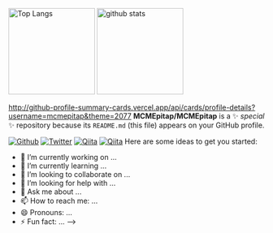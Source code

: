 <p align="left"> 
  <img alt="Top Langs" height="170px" src="https://github-readme-stats.vercel.app/api/top-langs/?username=mcmepitap&show_icons=true&theme=dark"/>
  <img alt="github stats" height="170px" src="https://github-readme-stats.vercel.app/api?username=mcmepitap&theme=dark&show_icons=ture" />
</p>

http://github-profile-summary-cards.vercel.app/api/cards/profile-details?username=mcmepitap&theme=2077
**MCMEpitap/MCMEpitap** is a ✨ _special_ ✨ repository because its `README.md` (this file) appears on your GitHub profile.


[![Github](https://img.shields.io/badge/--FFFFFF?style=social&logo=github&label=Follow%20MCMEpitap)](https://github.com/mcmepitap)
[![Twitter](https://img.shields.io/badge/--FFFFFF?style=social&logo=twitter&label=Follow%20Epitap)](https://twitter.com/epitap8)
[![Qiita](https://img.shields.io/badge/--FFFFFF?style=social&logo=Qiita&label=Follow%20MCMEpitap)](https://qiita.com/MCMEpitap)
[![Qiita](https://img.shields.io/badge/--FFFFFF?style=social&logo=Zenn&label=Follow%20Epitap)](https://zenn.dev/epitap)
Here are some ideas to get you started:

- 🔭 I’m currently working on ...
- 🌱 I’m currently learning ...
- 👯 I’m looking to collaborate on ...
- 🤔 I’m looking for help with ...
- 💬 Ask me about ...
- 📫 How to reach me: ...
- 😄 Pronouns: ...
- ⚡ Fun fact: ...
-->
